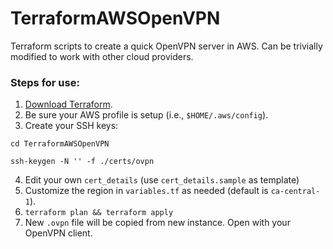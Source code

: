 # TerraformAWSOpenVPN
Terraform scripts to create a quick OpenVPN server in AWS. Can be trivially modified to work with other cloud providers.

### Steps for use:

1. [Download Terraform](https://www.terraform.io/downloads.html).
2. Be sure your AWS profile is setup (i.e., `$HOME/.aws/config`).
3. Create your SSH keys:

`cd TerraformAWSOpenVPN`

`ssh-keygen -N '' -f ./certs/ovpn`

4. Edit your own `cert_details` (use `cert_details.sample` as template)
5. Customize the region in `variables.tf` as needed (default is `ca-central-1`).
6. `terraform plan && terraform apply`
7. New `.ovpn` file will be copied from new instance. Open with your OpenVPN client.
